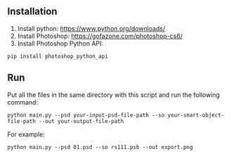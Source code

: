## Installation
1. Install python: https://www.python.org/downloads/
2. Install Photoshop: https://gofazone.com/photoshop-cs6/
3. Install Photoshop Python API: 
```
pip install photoshop_python_api
```
## Run
Put all the files in the same directory with this script and run the following command:
```
python main.py --psd your-input-psd-file-path --so your-smart-object-file-path --out your-output-file-path
```

For example:
```
python main.py --psd 01.psd --so rs111.psb --out export.png
```

